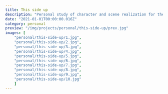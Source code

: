 ```yaml
---
title: This side up
description: "Personal study of character and scene realization for the development of techniques in different platforms / production systems. Modeling, cloth, rigging, animation, shader, lighting, Fx. Work in process"
date: "2021-01-01T00:00:00.016Z"
category: personal
preview: "/img/projects/personal/this-side-up/prev.jpg"
images: [
    "personal/this-side-up/1.jpg", 
    "personal/this-side-up/2.jpg", 
    "personal/this-side-up/3.jpg", 
    "personal/this-side-up/4.jpg", 
    "personal/this-side-up/5.jpg", 
    "personal/this-side-up/6.jpg", 
    "personal/this-side-up/7.jpg",
    "personal/this-side-up/8.jpg",
    "personal/this-side-up/9.jpg",
    "personal/this-side-up/10.jpg"
    ]
---
```


<!-- TODO: Falta video -->